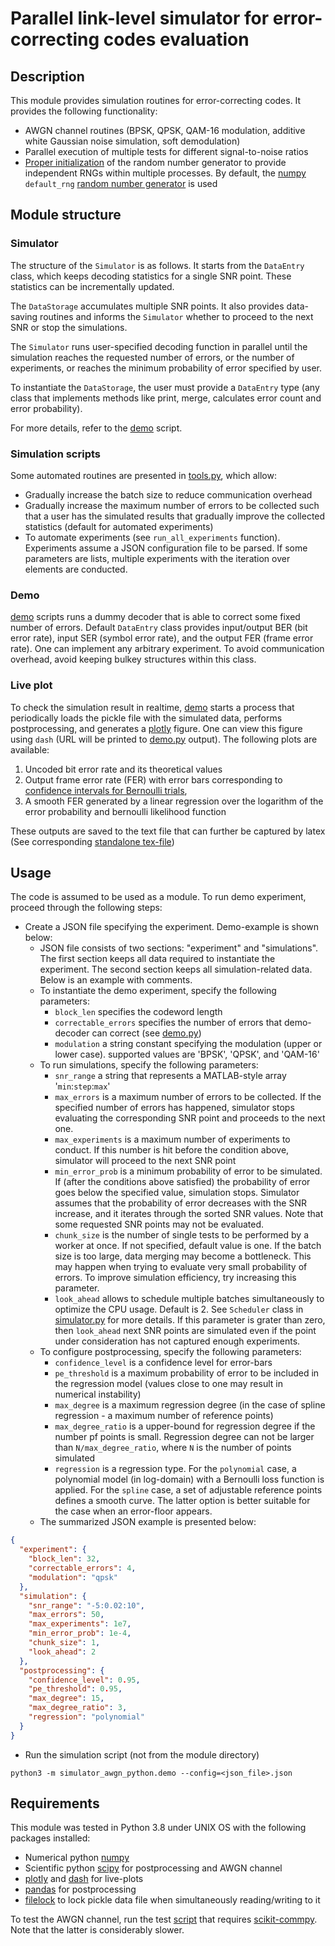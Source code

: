 # Parallel link-level simulator for error-correcting codes evaluation
## Description

This module provides simulation routines for error-correcting codes. It provides the following functionality:
* AWGN channel routines (BPSK, QPSK, QAM-16 modulation, additive white Gaussian noise simulation, soft demodulation)
* Parallel execution of multiple tests for different signal-to-noise ratios
* [Proper initialization](https://numpy.org/doc/stable/reference/random/bit_generators/generated/numpy.random.SeedSequence.html) of the random number generator to provide independent RNGs within multiple processes. By default, the [numpy](https://pypi.org/project/numpy/) `default_rng` [random number generator](https://numpy.org/doc/stable/reference/random/generator.html) is used

## Module structure

### Simulator

The structure of the `Simulator` is as follows. It starts from the `DataEntry` class, which keeps decoding statistics for a single SNR point. These statistics can be incrementally updated.

The `DataStorage` accumulates multiple SNR points. It also provides data-saving routines and informs the `Simulator` whether to proceed to the next SNR or stop the simulations.

The `Simulator` runs user-specified decoding function in parallel until the simulation reaches the requested number of errors, or the number of experiments, or reaches the minimum probability of error specified by user.

To instantiate the `DataStorage`, the user must provide a `DataEntry` type (any class that implements methods like print, merge, calculates error count and error probability).

For more details, refer to the [demo](demo.py) script.
### Simulation scripts
Some automated routines are presented in [tools.py](tools.py), which allow:
* Gradually increase the batch size to reduce communication overhead
* Gradually increase the maximum number of errors to be collected such that a user has the simulated results that gradually improve the collected statistics (default for automated experiments)
* To automate experiments (see `run_all_experiments` function). Experiments assume a JSON configuration file to be parsed. If some parameters are lists, multiple experiments with the iteration over elements are conducted.
### Demo
[demo](demo.py) scripts runs a dummy decoder that is able to correct some fixed number of errors. Default `DataEntry` class provides input/output BER (bit error rate), input SER (symbol error rate), and the output FER (frame error rate).
One can implement any arbitrary experiment. To avoid communication overhead, avoid keeping bulkey structures within this class.

### Live plot
To check the simulation result in realtime, [demo](demo.py) starts a process that periodically loads the pickle file with the simulated data, performs postprocessing, and generates a [plotly](https://plotly.com) figure. One can view this figure using `dash` (URL will be printed to [demo.py](demo.py) output).
The following plots are available:
1. Uncoded bit error rate and its theoretical values
2. Output frame error rate (FER) with error bars corresponding to [confidence intervals for Bernoulli trials](https://docs.scipy.org/doc/scipy/reference/generated/scipy.stats._result_classes.BinomTestResult.proportion_ci.html),
3. A smooth FER generated by a linear regression over the logarithm of the error probability and bernoulli likelihood function

These outputs are saved to the text file that can further be captured by latex (See corresponding [standalone tex-file](berfit_plot.tex))

## Usage
The code is assumed to be used as a module. To run demo experiment, proceed through the following steps:

* Create a JSON file specifying the experiment. Demo-example is shown below:
  - JSON file consists of two sections: "experiment" and "simulations". The first section keeps all data required to instantiate the experiment. The second section keeps all simulation-related data. Below is an example with comments.
  - To instantiate the demo experiment, specify the following parameters:
    - `block_len` specifies the codeword length
    - `correctable_errors` specifies the number of errors that demo-decoder can correct (see [demo.py](demo.py))
    - `modulation` a string constant specifying the modulation (upper or lower case). supported values are 'BPSK', 'QPSK', and 'QAM-16'
  - To run simulations, specify the following parameters:
    - `snr_range` a string that represents a MATLAB-style array '`min`:`step`:`max`'
    - `max_errors` is a maximum number of errors to be collected. If the specified number of errors has happened, simulator stops evaluating the corresponding SNR point and proceeds to the next one.
    - `max_experiments` is a maximum number of experiments to conduct. If this number is hit before the condition above, simulator will proceed to the next SNR point
    - `min_error_prob` is a minimum probability of error to be simulated. If (after the conditions above satisfied) the probability of error goes below the specified value, simulation stops. Simulator assumes that the probability of error decreases with the SNR increase, and it iterates through the sorted SNR values. Note that some requested SNR points may not be evaluated.
    - `chunk_size` is the number of single tests to be performed by a worker at once. If not specified, default value is one. If the batch size is too large, data merging may become a bottleneck. This may happen when trying to evaluate very small probability of errors. To improve simulation efficiency, try increasing this parameter.
    - `look_ahead` allows to schedule multiple batches simultaneously to optimize the CPU usage. Default is 2. See `Scheduler` class in [simulator.py](simulator.py) for more details. If this parameter is grater than zero, then `look_ahead` next SNR points are simulated even if the point under consideration has not captured enough experiments.
  - To configure postprocessing, specify the following parameters:
    - `confidence_level` is a confidence level for error-bars
    - `pe_threshold` is a maximum probability of error to be included in the regression model (values close to one may result in numerical instability)
    - `max_degree` is a maximum regression degree (in the case of spline regression - a maximum number of reference points)
    - `max_degree_ratio` is a upper-bound for regression degree if the number pf points is small. Regression degree can not be larger than `N/max_degree_ratio`, where `N` is the number of points simulated
    - `regression` is a regression type. For the `polynomial` case, a polynomial model (in log-domain) with a Bernoulli loss function is applied. For the `spline` case, a set of adjustable reference points defines a smooth curve. The latter option is better suitable for the case when an error-floor appears.
  - The summarized JSON example is presented below:
```json
{
  "experiment": {
    "block_len": 32,
    "correctable_errors": 4,
    "modulation": "qpsk"
  },
  "simulation": {
    "snr_range": "-5:0.02:10",
    "max_errors": 50,
    "max_experiments": 1e7,
    "min_error_prob": 1e-4,
    "chunk_size": 1,
    "look_ahead": 2
  },
  "postprocessing": {
    "confidence_level": 0.95,
    "pe_threshold": 0.95,
    "max_degree": 15,
    "max_degree_ratio": 3,
    "regression": "polynomial"
  }
}
```


* Run the simulation script (not from the module directory)
```console
python3 -m simulator_awgn_python.demo --config=<json_file>.json
```

## Requirements
This module was tested in Python 3.8 under UNIX OS with the following packages installed:

* Numerical python [numpy](https://pypi.org/project/numpy/)
* Scientific python [scipy](https://scipy.org) for postprocessing and AWGN channel
* [plotly](https://plotly.com) and [dash](https://pypi.org/project/dash/) for live-plots
* [pandas](https://pandas.pydata.org) for postprocessing
* [filelock](https://pypi.org/project/filelock/) to lock pickle data file when simultaneously reading/writing to it

To test the AWGN channel, run the test [script](test_awgn_channel.py) that requires [scikit-commpy](https://pypi.org/project/scikit-commpy/). Note that the latter is considerably slower.
